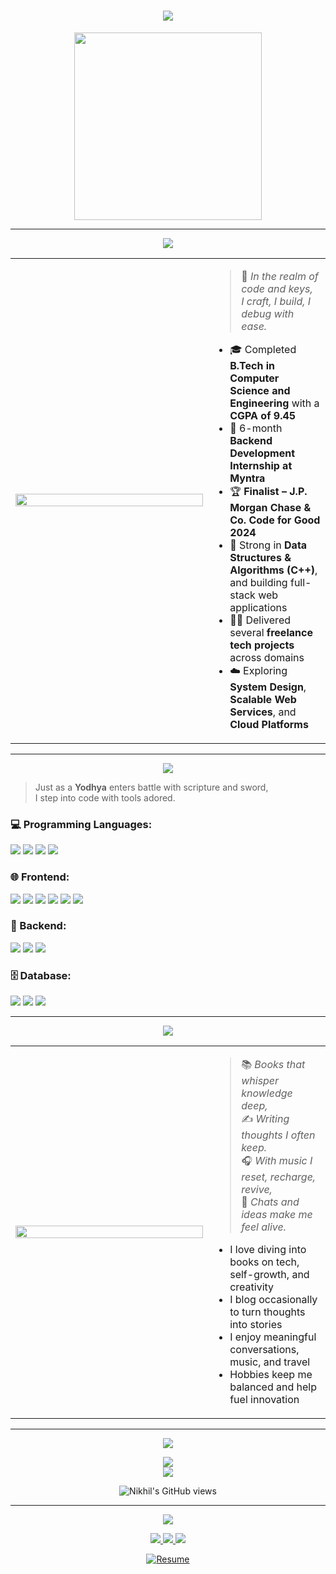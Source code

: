 <h1 align="center">
  <img src="https://readme-typing-svg.herokuapp.com?font=Fira+Code&size=30&pause=1000&color=F70000&center=true&vCenter=true&width=800&lines=Hi+there+%F0%9F%91%8B%2C+I'm+Nikhil+Singh+Bisht;Welcome+to+my+GitHub+kingdom!;Full-Stack+Developer+%7C+DSA+Enthusiast+%7C+Creative+Coder" />
</h1>

<p align="center">
  <img src="https://cdn.dribbble.com/users/2046015/screenshots/6044302/warrior_dribbble.gif" width="300"/>
</p>

---

<p align="center">
  <img src="https://readme-typing-svg.herokuapp.com?font=Fira+Code&size=26&pause=1000&color=F70000&center=true&vCenter=true&width=700&lines=%F0%9F%91%A9%E2%80%8D%F0%9F%8E%93+About+Me" />
</p>

<table>
<tr>
<td width="300px">
  <img src="https://octodex.github.com/images/privateinvestocat.jpg" width="100%" />
</td>
<td>

> 👋 *In the realm of code and keys,*  
> *I craft, I build, I debug with ease.*

- 🎓 Completed **B.Tech in Computer Science and Engineering** with a **CGPA of 9.45**
- 💼 6-month **Backend Development Internship at Myntra**
- 🏆 **Finalist – J.P. Morgan Chase & Co. Code for Good 2024**
- 💪 Strong in **Data Structures & Algorithms (C++)**, and building full-stack web applications
- 👨‍💻 Delivered several **freelance tech projects** across domains
- ☁️ Exploring **System Design**, **Scalable Web Services**, and **Cloud Platforms**

</td>
</tr>
</table>

---

<p align="center">
  <img src="https://readme-typing-svg.herokuapp.com?font=Fira+Code&size=26&pause=1000&color=F70000&center=true&vCenter=true&width=700&lines=%E2%9A%94%EF%B8%8F+Technical+Arsenal+%E2%80%93+The+Warrior's+Weapon" />
</p>

> Just as a **Yodhya** enters battle with scripture and sword,  
> I step into code with tools adored.

### 💻 Programming Languages:
<p>
  <img src="https://img.shields.io/badge/C++-00599C?style=for-the-badge&logo=c%2B%2B&logoColor=white"/>
  <img src="https://img.shields.io/badge/Java-ED8B00?style=for-the-badge&logo=java&logoColor=white"/>
  <img src="https://img.shields.io/badge/Python-3776AB?style=for-the-badge&logo=python&logoColor=white"/>
  <img src="https://img.shields.io/badge/SQL-4479A1?style=for-the-badge&logo=postgresql&logoColor=white"/>
</p>

### 🌐 Frontend:
<p>
  <img src="https://img.shields.io/badge/HTML5-E34F26?style=for-the-badge&logo=html5&logoColor=white"/>
  <img src="https://img.shields.io/badge/CSS3-1572B6?style=for-the-badge&logo=css3&logoColor=white"/>
  <img src="https://img.shields.io/badge/JavaScript-F7DF1E?style=for-the-badge&logo=javascript&logoColor=black"/>
  <img src="https://img.shields.io/badge/React-20232A?style=for-the-badge&logo=react&logoColor=61DAFB"/>
  <img src="https://img.shields.io/badge/Next.js-000000?style=for-the-badge&logo=nextdotjs&logoColor=white"/>
  <img src="https://img.shields.io/badge/TailwindCSS-06B6D4?style=for-the-badge&logo=tailwindcss&logoColor=white"/>
</p>

### 🔧 Backend:
<p>
  <img src="https://img.shields.io/badge/SpringBoot-6DB33F?style=for-the-badge&logo=springboot&logoColor=white"/>
  <img src="https://img.shields.io/badge/REST_API-FF6F00?style=for-the-badge&logo=api&logoColor=white"/>
  <img src="https://img.shields.io/badge/WebSockets-1E90FF?style=for-the-badge&logo=websocket&logoColor=white"/>
</p>

### 🗄️ Database:
<p>
  <img src="https://img.shields.io/badge/MongoDB-47A248?style=for-the-badge&logo=mongodb&logoColor=white"/>
  <img src="https://img.shields.io/badge/MySQL-00758F?style=for-the-badge&logo=mysql&logoColor=white"/>
  <img src="https://img.shields.io/badge/SQLite-003B57?style=for-the-badge&logo=sqlite&logoColor=white"/>
</p>

---

<p align="center">
  <img src="https://readme-typing-svg.herokuapp.com?font=Fira+Code&size=26&pause=1000&color=F70000&center=true&vCenter=true&width=700&lines=%F0%9F%8E%AF+My+Hobbies+%26+Interests" />
</p>

<table>
<tr>
<td width="300px">
  <img src="https://media.giphy.com/media/qgQUggAC3Pfv687qPC/giphy.gif" width="100%"/>
</td>
<td>

> 📚 *Books that whisper knowledge deep,*  
> ✍️ *Writing thoughts I often keep.*  
> 🎧 *With music I reset, recharge, revive,*  
> 💬 *Chats and ideas make me feel alive.*

- I love diving into books on tech, self-growth, and creativity  
- I blog occasionally to turn thoughts into stories  
- I enjoy meaningful conversations, music, and travel  
- Hobbies keep me balanced and help fuel innovation

</td>
</tr>
</table>

---

<p align="center">
  <img src="https://readme-typing-svg.herokuapp.com?font=Fira+Code&size=26&pause=1000&color=F70000&center=true&vCenter=true&width=700&lines=%F0%9F%93%88+GitHub+Stats" />
</p>

<p align="center">
  <picture>
    <source 
      srcset="https://github-readme-stats.vercel.app/api?username=nikhilsinghbisht&show_icons=true&theme=light"
      media="(prefers-color-scheme: light)" />
    <source 
      srcset="https://github-readme-stats.vercel.app/api?username=nikhilsinghbisht&show_icons=true&theme=radical"
      media="(prefers-color-scheme: dark)" />
    <img src="https://github-readme-stats.vercel.app/api?username=nikhilsinghbisht&show_icons=true" />
  </picture>

  <br/>

  <picture>
    <source 
      srcset="https://github-readme-streak-stats.herokuapp.com/?user=nikhilsinghbisht&theme=default"
      media="(prefers-color-scheme: light)" />
    <source 
      srcset="https://github-readme-streak-stats.herokuapp.com/?user=nikhilsinghbisht&theme=radical"
      media="(prefers-color-scheme: dark)" />
    <img src="https://github-readme-streak-stats.herokuapp.com/?user=nikhilsinghbisht" />
  </picture>
</p>

<p align="center">
  <img src="https://komarev.com/ghpvc/?username=nikhilsinghbisht&label=Profile+Views&color=blue&style=flat" alt="Nikhil's GitHub views"/>
</p>

---

<p align="center">
  <img src="https://readme-typing-svg.herokuapp.com?font=Fira+Code&size=26&pause=1000&color=F70000&center=true&vCenter=true&width=700&lines=%F0%9F%8C%90+Let's+Connect" />
</p>

<p align="center">
  <a href="https://www.linkedin.com/in/nikhil-singh-bisht-948107263/" target="_blank">
    <img src="https://img.shields.io/badge/LinkedIn-blue?style=for-the-badge&logo=linkedin" />
  </a>
  <a href="https://github.com/nikhilsinghbisht" target="_blank">
    <img src="https://img.shields.io/badge/GitHub-black?style=for-the-badge&logo=github" />
  </a>
  <a href="https://medium.com/@nikhil-singh-bisht" target="_blank">
    <img src="https://img.shields.io/badge/Medium-000000?style=for-the-badge&logo=medium" />
  </a>
</p>

<p align="center">
  <a href="https://drive.google.com/uc?export=download&id=1E996U84cDRhuouExz4RVM6dtDC40Rh4Q" download>
    <img src="https://img.shields.io/badge/Download_Resume-grey?style=for-the-badge&logo=readthedocs&logoColor=white" alt="Resume" />
  </a>
</p>
